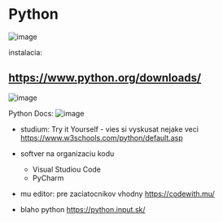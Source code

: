 # Python

![image](https://github.com/user-attachments/assets/e5f0648e-3e85-4b22-96c1-c2143d763bd2)

instalacia:
## https://www.python.org/downloads/
![image](https://github.com/user-attachments/assets/a116c9f3-ac09-4318-93c4-5c1c8f0858e7)

Python Docs:
![image](https://github.com/user-attachments/assets/a1f82eb8-1e5d-40ea-8b03-cc169b487c51)


- studium: Try it Yourself - vies si vyskusat nejake veci
https://www.w3schools.com/python/default.asp

- softver na organizaciu kodu 
  -  Visual Studiou Code
  -  PyCharm

- mu editor: pre zaciatocnikov vhodny
https://codewith.mu/

- blaho python
https://python.input.sk/
